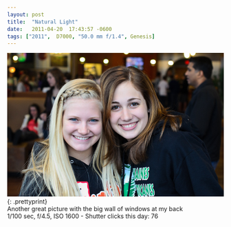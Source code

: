 ```yaml
---
layout: post
title:  "Natural Light"
date:   2011-04-20  17:43:57 -0600
tags: ["2011",  D7000, "50.0 mm f/1.4", Genesis]
---
```

![:title](/images/2011/2011_0420_D7K_3105.jpg)
{: .prettyprint}  
Another great picture with the big wall of windows at my back  
1/100 sec, f/4.5, ISO 1600 - Shutter clicks this day: 76